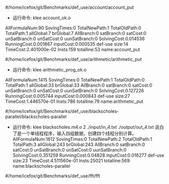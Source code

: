 #/home/icefox/git/Benchmarks/def_use/account/account_put
- 运行命令:
	klee account_ok.o 

AllFormulaNum:90
SovingTimes:0
TotalNewPath:1
TotalOldPath:0
TotalPath:1
allGlobal:7
brGlobal:7
AllBranch:0
satBranch:0
satCost:0
unSatBranch:0
unSatCost:0
uunSatBranch:0
SolvingCost:0.014536
RunningCost:0.001867
inputCost:0.000535
def-use size:14
TimeCost:2.401000e-02
Insts:159
totalline:53
name:account_put



#/home/icefox/git/Benchmarks/def_use/arithmetic/arithmetic_put
- 运行命令:
	klee arithmetic_prog_ok.o 

AllFormulaNum:1415
SovingTimes:0
TotalNewPath:1
TotalOldPath:0
TotalPath:1
allGlobal:33
brGlobal:33
AllBranch:0
satBranch:0
satCost:0
unSatBranch:0
unSatCost:0
uunSatBranch:0
SolvingCost:0.127226
RunningCost:0.005744
inputCost:0.000843
def-use size:27
TimeCost:1.446570e-01
Insts:786
totalline:79
name:arithmetic_put



#/home/icefox/git/Benchmarks/def_use/blackscholes-parallel/blackscholes-parallel
- 运行命令:
	klee blackscholes.m4.o 2 ./input/in_4.txt ./output/out_4.txt 
说白了是一个单线程程序，输入四组数据，创建四个线程分别计算。
AllFormulaNum:1612
SovingTimes:0
TotalNewPath:2
TotalOldPath:1
TotalPath:3
allGlobal:243
brGlobal:243
AllBranch:0
satBranch:0
satCost:0
unSatBranch:0
unSatCost:0
uunSatBranch:0
SolvingCost:0.351259
RunningCost:0.04828
inputCost:0.016277
def-use size:23
TimeCost:4.511560e-01
Insts:25021
totalline:569
name:blackscholes-parallel



#/home/icefox/git/Benchmarks/def_use/fft/fft
